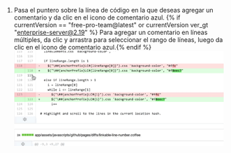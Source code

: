1. Pasa el puntero sobre la línea de código en la que deseas agregar un comentario y da clic en el icono de comentario azul. {% if currentVersion == "free-pro-team@latest" or currentVersion ver_gt "enterprise-server@2.19" %} Para agregar un comentario en líneas múltiples, da clic y arrastra para seleccionar el rango de líneas, luego da clic en el icono de comentario azul.{% endif %} ![Icono de comentario azul](/assets/images/help/commits/hover-comment-icon.gif)
